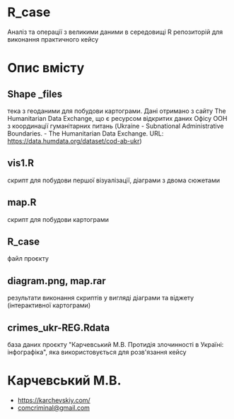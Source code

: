 # R_case
Аналіз та операції з великими даними в середовищі R репозиторій для виконання практичного кейсу
# Опис вмісту 
## Shape _files
тека з геоданими для побудови картограми. Дані отримано з сайту The Humanitarian Data Exchange, що є ресурсом відкритих даних Офісу ООН з координації гуманітарних питань (Ukraine - Subnational Administrative Boundaries. - The Humanitarian Data Exchange. URL: https://data.humdata.org/dataset/cod-ab-ukr)
## vis1.R
скрипт для побудови першої візуалізації, діаграми з двома сюжетами
## map.R
скрипт для побудови картограми
## R_case
файл проєкту
## diagram.png, map.rar
результати виконання скриптів у вигляді діаграми та віджету (інтерактивної картограми)
## crimes_ukr-REG.Rdata
база даних проєкту "Карчевський М.В. Протидія злочинності в Україні: інфографіка", яка використовується для розв'язання кейсу

# Карчевський М.В.
* https://karchevskiy.com/
* comcriminal@gmail.com
